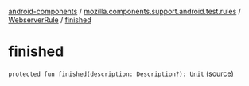 [android-components](../../index.md) / [mozilla.components.support.android.test.rules](../index.md) / [WebserverRule](index.md) / [finished](./finished.md)

# finished

`protected fun finished(description: Description?): `[`Unit`](https://kotlinlang.org/api/latest/jvm/stdlib/kotlin/-unit/index.html) [(source)](https://github.com/mozilla-mobile/android-components/blob/master/components/support/android-test/src/main/java/mozilla/components/support/android/test/rules/WebserverRule.kt#L34)